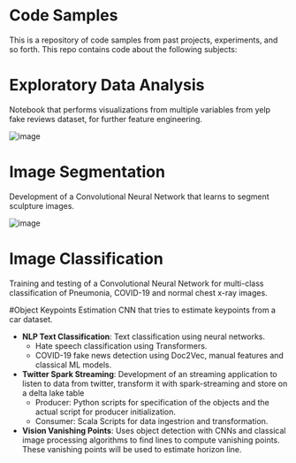 # Code Samples
This is a repository of code samples from past projects, experiments, and so forth.
This repo contains code about the following subjects:

# Exploratory Data Analysis

Notebook that performs visualizations from multiple variables from yelp fake reviews dataset, for further feature engineering.

![image](https://user-images.githubusercontent.com/41920808/133944805-1a3856d8-4d35-4afb-a52a-2d9e2efcf964.png)

    
# Image Segmentation

Development of a Convolutional Neural Network that learns to segment sculpture images.

![image](https://user-images.githubusercontent.com/41920808/133944877-1d862163-5ee7-4b31-8f3d-99248b6ea657.png)


# Image Classification

Training and testing of a Convolutional Neural Network for multi-class classification of Pneumonia, COVID-19 and normal chest x-ray images.

#Object Keypoints Estimation
CNN that tries to estimate keypoints from a car dataset.

- **NLP Text Classification**: Text classification using neural networks.
    - Hate speech classification using Transformers.
    - COVID-19 fake news detection using Doc2Vec, manual features and classical ML models.
- **Twitter Spark Streaming**: Development of an streaming application to listen to data from twitter, transform it with spark-streaming and store on a delta lake table
    - Producer: Python scripts for specification of the objects and the actual script for producer initialization.
    - Consumer: Scala Scripts for data ingestrion and transformation.
- **Vision Vanishing Points**: Uses object detection with CNNs and classical image processing algorithms to find lines to compute vanishing points. These vanishing points will be used to estimate horizon line.
